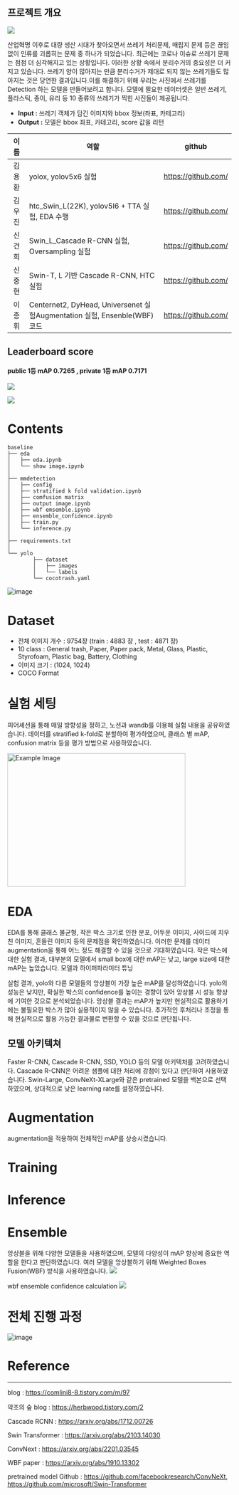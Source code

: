 ## 프로젝트 개요

![](https://lh3.googleusercontent.com/u/0/docs/ADP-6oHbFuIvdku4p_uGDCc6xdpodWjrSPuA5C1x6zDKct1_F_zG0qB85VPj73gAGx3qzjWnoSP5cYcmOZ91bJ1RSGiCCR_m0L5GcN9ENgUvJo6QJho2Bi7RhOkHTph7lYv25BsIPWrPLCPxLayiyNRBQ0LA6Z7afRgQf1r8GiwxtYVa12Dd-mGkll_Logp3h44z5EU2YM0e5wZ4lY68HkK4mIsCXVb_hJLK4g30f3ZK7aWDGX5uEoIyYyDEE6SbdtYpPq8tOluHNoiQ81lELb2HGoDSxInOo35b0itDtFwO3pe2W472KijHCmyjHEIGOsHD58xQaGgKYbvzRiiRi3FCoB6sqwK1-8G7dj44IPAlGvvx4OkKeuVCM1KbOdAzPGofpm7cJJAUj22RemP53ZkVX_a1ielMcWF_9d2ujv7JEkFz6vUL4pymNp9eu-tOy_mHZgO4jWqrBbsLWRUZbUim30RB3wCIIOB_skVIh0rp402P4qpSE_CX5hxAI3fVMBKO-CSs05OkNzz_ibNWV_HxDsr3PF7XRc91K4F-oAfUTjRrFBflmEfcU9znbuIQNPlBGktpcdECQcdE_ZAJ_kgMR5dKb5WpEXOEWSf1KFdWZ0kkNcAfTbvOrN-R0DctPakiwZw5OXputSzL3GTIlaPKy8XJt6CkZtjbrsPfWvSZxFESb1ayXYruXgsEmw4fDZxAEHuYU6bvqmwTpD8YbAPsguuF6BXgL-zI9lVccqJU3EoLCn8QRm3A6H1NONStlI8tImjOSstZB2Vb1ViYuJHbUQAYvo_3eHLuQzATjjhtTZxM56uQYmU6CJnq1OJaSGlw3Nogd19dvxGtQuyp9oQXNDdxlrd8HDqkpajRpWUS-m9_7amRryLemW5al3ITXSztQvS1Oc3U9FqxmMCsGdyvQXo)

산업혁명 이후로 대량 생산 시대가 찾아오면서 쓰레기 처리문제, 매립지 문제 등은 끊임없이 인류를 괴롭히는 문제 중 하나가 되었습니다. 최근에는 코로나 이슈로 쓰레기 문제는 점점 더 심각해지고 있는 상황입니다. 이러한 상황 속에서 분리수거의 중요성은 더 커지고 있습니다. 쓰레기 양이 많아지는 만큼 분리수거가 제대로 되지 않는 쓰레기들도 많아지는 것은 당연한 결과입니다.이를 해결하기 위해 우리는 사진에서 쓰레기를 Detection 하는 모델을 만들어보려고 합니다. 모델에 필요한 데이터셋은 일반 쓰레기, 플라스틱, 종이, 유리 등 10 종류의 쓰레기가 찍힌 사진들이 제공됩니다.

- **Input :** 쓰레기 객체가 담긴 이미지와 bbox 정보(좌표, 카테고리)
- **Output :** 모델은 bbox 좌표, 카테고리, score 값을 리턴

|  이름      | 역할                                                         | github                         |
| :-------: | ------------------------------------------------------------ | ------------------------------ |
|김용환       | yolox, yolov5x6 실험                                         | https://github.com/ |
|김우진       | htc_Swin_L(22K), yolov5l6 + TTA 실험, EDA 수행               | https://github.com/    |
|신건희       | Swin_L_Cascade R-CNN 실험, Oversampling 실험                 | https://github.com/   |
|신중현       | Swin-T, L 기반 Cascade R-CNN, HTC 실험                       | https://github.com/    |
|이종휘       | Centernet2, DyHead, Universenet 실험Augmentation 실험, Ensenble(WBF) 코드 | https://github.com/    |

## Leaderboard score
#### public 1등 mAP 0.7265 , private 1등 mAP 0.7171

![](https://lh3.googleusercontent.com/u/0/docs/ADP-6oEcqXs1vmOCoOUVkeAP-7hTBjmnw1moRZa5xG0oXG7BLnlWaEUksq6J8uW3pMBWQ7OGxwf_VejsClgz9QWQZeyJEbONMojc171wtUXqxGiek3mLh632MRxeVmOxPsYpRJWGwvqobHCeuXq-zpU5uhzK3Y2WxJiH960QmPExQTkmF1Fntbsz9ResBRPRLgQKToAZ434-lk2G57nsbc0SqwBTyxtE_ChrtJGBYIkAYne986orUrYGI8wEHiLya3Xs-zoCvT1A_J_vUmIXYugfjxrQ09XwV6R771uz6-jmN9HGW9Iuxon2c8G9eRBTf7Oms0M-TXIwrttkhQKxqpHfthxyd0OZxPgVTAXFAz92urmvJVB7kq3dz4IFD1THnd_faAv1V31hhfPrk3CffgnH_5g3J1jSZHdQBrDVBECddrwXoMJKy-rw98RyzgN5Lslgkt9G07L0yrNf1X1VJZf3H2W5pLKEbq8akO6latygNx0oq8aC1u2R1ADD8CBRDlMZijniBU7V7eARlAd5-DQQH3YLFQKMTSbrxYGr4h83lCYlv4PxNbnqMAAOBB06rDZDiMzNbTwnrmvYYRptz-opDavQzIOOPlCMVE-lUbefIfS1vybSTonjZHbZpjA6ibErhF-kuzLoFZ2UNdG5Y4E8JEZ8VruPTe9QfFxvYRNtAS5dqx01SjNzJ6tuCk871_SSf4TTxHipkzFgLyqSfXETktySKUEg3oeLk0U-W2_pKWiwKqrk96O8LBHqwR-rTpfc5dTaqLEuhWncYegJ3jHSYOBxSc89iMaU8syGxZSd4EyfzW4iNzVWxE4Ev3eCXkTD2_DKgTUOnQGu_z9dpBtam1ro5Wl-EBui7oMGW0rhdyDfXGFq-h_5rAUGEwM175tbYpUiKIYmFiceauMr1DlFHIA)

![](https://lh3.googleusercontent.com/u/0/docs/ADP-6oEPwMPA9tweHgQFiLv_2oTu_Va49DqzsYyjJZdwBWg6RWP616qIesrV2940C6KN31AxWZxfNWKeX27LF42GyKGkcHcJIVnCA_lyjbt5TJ-jad8pDcTMiU-aPavU0ydpFzOGwQda0sNvutF_kOVZGvcJpHeD7Oj-8W-fu4ZhmWGqieMrFIgm26cpsiDIXr_LbrVvoffdJ25hkjXpRJSiRuI5a4NGoX0HBCKjPOGVps8azHk9HgvMneZPQ6wwhix98IV7ncvm67QoxY-U3TtW4Ln4rHYd90IW14kP_G0VkKi9Me1WENh2X6AaC92Q2650IOrjianjUiUmvQ4wYBBk_0XjhLPxrn2HxpvSCWv655tt8wxP0NrbYKUcg3qVnvh-wU_PihC2CY8CFCiyux_iZWkWR26aijbqCTesKD0k0Sji2U2hxvCFSuWosAD3aq1fA2--MtNAWACzrWhCo4vtGDHwPJmH0NLO0DaJZuxksF4eeCCqVGSOAMV_RSgRzoAhbShHMgWjG2DozGvLGUuFV282Ysj-Fqi5Sm28CHNLu8KKWvgQd_LZAAAjZB3zla8_EapBg3CRfLfqkN_C7JrHpj89VCH-P7ozwMuUcmsFlnp6JpvkOjCxv_-iHMeJQJY5Z-aVmzYfxjKhz5AI2zMKi914b_DHUwyJ0KzL6p037DFF5Lmxi9tmkvHFJAG6EnRy0wjOxCuHVGE8DxWuK47nX21EddrcYgVBF_oUHsWITzepZUk874PJCItTW0bMpS9ldRqhF9Rhr_EGtArXCLzjAsbbBMmcG-2G7mW4a8Mhx8DmKEofx7N6IaV2n23FMkm-6H_tD-dO3qYDP4pzm4DI6fuV3lVUbKneKAwo4slHfqLguZ-0hw5f78hb90nekvIID-RftFvRJgAMd5e04q4CK9A)

# Contents

```
baseline
├── eda
│   ├── eda.ipynb
│   └── show image.ipynb
│   
├── mmdetection
│   ├── config
│   ├── stratified k fold validation.ipynb
│   ├── comfusion matrix
│   ├── output image.ipynb
│   ├── wbf emsemble.ipynb
│   ├── ensemble_confidence.ipynb
│   ├── train.py
│   └── inference.py
│
├── requirements.txt
│
└── yolo
		├── dataset
		│   ├── images
		│   └── labels
		└── cocotrash.yaml
```

![image](https://github.com/boostcampaitech5/level2_objectdetection-cv-14/assets/78690390/f10a587c-f4bf-476a-9d1f-f7b3e90843ea)



# Dataset

- 전체 이미지 개수 : 9754장 (train : 4883 장 , test : 4871 장)
- 10 class : General trash, Paper, Paper pack, Metal, Glass, Plastic, Styrofoam, Plastic bag, Battery, Clothing
- 이미지 크기 : (1024, 1024)
- COCO Format

# 실험 세팅

피어셰션을 통해 매일 방향성을 정하고, 노션과 wandb를 이용해 실험 내용을 공유하였습니다.
데이터를 stratified k-fold로 분할하여 평가하였으며, 클래스 별 mAP, confusion matrix 등을 평가 방법으로 사용하였습니다.

<img src="https://lh3.googleusercontent.com/u/0/docs/ADP-6oG-hJb9xdP_I_IoicHvsrMW4PHn3YBsIqIByBQ-AEmQKSyOKtjQSc7Hs3VZI6r7Ploh7ytq5G1-FCuAL55TYCsKn-b7E442WwMOMU7IYezxiQPZI6SRb0zqbSvNPPKPXkPRF1-1p6vF48n7YSM3eNJfgC1-KQ4kHjUj5BGRork1CQ4wIHVmwuMUMMkahWvP6xUUmYItxEAKcQyJTjAhMYojlGQWq8-9pMk4kEhy0711aMlTjrR5vyEOJAcZQDNg1Q6_VGtlMcuDu6x94xOSYLwarowheV6m0tgbzWo3STlktd9up0qQD_7U9kkDd7sZevzCJNJ3iJ4bR9CG0CA9RHn2ORGfcHuc5kzY8JQP-Ex7nXR8Z0WaQRoogYPoM464zzs3RNyyTjL1NoRORQIrZ1sQpms5XqNBv6wD2jlY1zj68gvjR33K0f0IVBAz_8U5ameEjxKEcrgWsSO_6D_wMYieGglU21VqoFxAWDv4SfJVJo3pCLXF3GteJFfvhvZEDdQ9nvn4hzXFafB1nmuCGkV6-2i9XDWFrV-JPaRfZcrBY1bmtP_H2BzM4kW2uNdrj2cO_bCaA2gXVe6qBQDcuoCFs2pg3zOlqHqWm0fR7kVfHFMVXT8VAHgtInGxbu0Thk1YyKoqlnKi5WvkocoyoXtQ9NKYRfTtDf_pOU1-YzOPE-5f1mJdWzm9Cgg9x1BxH5_aD50ru0oJAf6J7i7zIE3qKnanlh5yUDv5s1o3BWiRA-FnbkYWkxWVlIw3jBKPdMj1OM43kKC2QeT8MRUoVeCMUSE1Q10HdZ_jEDMRpG6iWlIkzD-exHtBXLFlaCktoJkTTnxjKKhpKtdJVXqhHfF3pcJLLUSdWsB3Y7W-aS16IvEDWWDe_SizoxB1JsqPrQqcBw8S260aOiFMgnPaIZU" alt="Example Image" width="400px" height="300px">

# EDA

EDA를 통해 클래스 불균형, 작은 박스 크기로 인한 분포, 어두운 이미지, 사이드에 치우친 이미지, 흔들린 이미지 등의 문제점을 확인하였습니다.
이러한 문제를 데이터 augmentation을 통해 어느 정도 해결할 수 있을 것으로 기대하였습니다.
작은 박스에 대한 실험 결과, 대부분의 모델에서 small box에 대한 mAP는 낮고, large size에 대한 mAP는 높았습니다.
모델과 하이퍼파라미터 튜닝


실험 결과, yolo와 다른 모델들의 앙상블이 가장 높은 mAP를 달성하였습니다.
yolo의 성능은 낮지만, 확실한 박스의 confidence를 높이는 경향이 있어 앙상블 시 성능 향상에 기여한 것으로 분석되었습니다.
앙상블 결과는 mAP가 높지만 현실적으로 활용하기에는 불필요한 박스가 많아 실용적이지 않을 수 있습니다.
추가적인 후처리나 조정을 통해 현실적으로 활용 가능한 결과물로 변환할 수 있을 것으로 판단됩니다.

## 모델 아키텍쳐

Faster R-CNN, Cascade R-CNN, SSD, YOLO 등의 모델 아키텍처를 고려하였습니다.
Cascade R-CNN은 어려운 샘플에 대한 처리에 강점이 있다고 판단하여 사용하였습니다.
Swin-Large, ConvNeXt-XLarge와 같은 pretrained 모델을 백본으로 선택하였으며, 상대적으로 낮은 learning rate를 설정하였습니다.



# Augmentation 

augmentation을 적용하여 전체적인 mAP를 상승시켰습니다.


# Training

# Inference

# Ensemble

앙상블을 위해 다양한 모델들을 사용하였으며, 모델의 다양성이 mAP 향상에 중요한 역할을 한다고 판단하였습니다.
여러 모델을 앙상블하기 위해 Weighted Boxes Fusion(WBF) 방식을 사용하였습니다.
![](https://lh3.googleusercontent.com/u/0/docs/ADP-6oFBVQGnM8N4yemNaiX80qTh-PAZaP_QVqqwqzHBMPrif1Fx-OL228G-sfFcuAtXenZ-CTnc1SZjLSQJplOePT7u96Xs-SzUCFkOx6fSGRtYMNfDmObO7Si5WMAhIbNtbHCPVoznxcxt9nLjdx6vtgyEECydGQSYupunEOuJzotqGeqKknvZ_e3lMLqZgYbflKt6sBiUq5Z3MHXpLOrc02wXjpeY3C7pHc9KVHfckEnZKKnqPz-nvV4cvurlEF2k-h_4a296AOoGbqks8pkwTeBNvX6DqGu15A75frvTdhjnwRxE-WpcM_BFRTRwjWIhDrE-LqZOjX-d3EWMBenB_zW9VBRMw9OiQRjeQmhi6Aqkhwp_UdpJFMEjnpMs2AmITaGmgkUWcXYZrty98aHsSCwHefYjssYfun-M-eBOE2MaS8VLPkuRcKVAPnv5e_rHqq0txdnvcVZAeIMhMaUnClOdDNXQF77PPxzudTH2L40sMRs_-73OX3IT2MuRgJNU0sKFnrKciY828alUYwq1wB2MHqWrYtaSJUGNwMWtK5R1C3LMp_cMRrF_leyaNXQpatqmu3pj7NFsfSGgNfELtSluJn-LOCw9X8URMHS4UACMAeKXrYUYhkxnX76Hz6y-S2DT_QYmfXL33n49wVXLjp_qFlAL2nr4FfBeqNhjyQEk-XBwgCMr4aafmyf2LRaW-rvEmAWBmTTDTI53kZdIAXfMlTIRggypJYgJW2aRiDvusJHo4iKGvot-mf5-FnHm-RTTWjTsPiKxQwgnpSsRDiYjrbU9_BLQqO5w3tA9ttHUROg2J0YW9OT-djDrEYFbW6JifFD1bMd10_Qtd3V6Hrhsx2HQCpv3KZkJ3-iXH20yiQ961lr2gNwJT4Uv-8cJNuJlxERp5rTGCConWC9LrKk)

wbf ensemble confidence calculation
![](https://lh3.googleusercontent.com/u/0/docs/ADP-6oHDHEEnoJnjfKUmQCCjk14R5YbB5oWJmU7981RUIQ2bli_itqYViOwh7BXH7kEr1NlLM2G1x7Bk_g2Ut4hZQjtdDiT-EY-WdbzAwFunyNqi-ggxyK2Tgh9ZS7fDvA9Rz74CpBD4zvmq4k4byJIt7L5dHJt3irSdo1YYtJaeM-4mDBtOumoPKurCVURmn5KqcnNb6i9UlULEKSSFapPAC6VqjVL8PpbPA9b9hc1IeJKwQyw5maqei-jgD0NUxAoJOi3e03zSXIC8OoSlR4kxK5Xz23x2YLVsFNKB6ruTNwedT9lJJzdedBU2n1i845ZJm00Yv11d2vR8Ov56AyNSLvoqN8AhuR7dOs1NbDFWB53xcf8rdCIvowE6_AV6GIILBHMe2T_FiCdy8FLSMPmY6lSaXdOIxFBwVgfUsNP2tpSa_rBr4HZ35Ea7dWvn7EcGtjERT1cKoH1xVimEebA065dHGcWOUQfjLczpoXowKqcTJGGsuGo7u6lvRUdi9g93VSabUavPSDZfbTl_fvphIaemm9QehODRWIlDWrHBkCLD1FBRsmmqgmUqDJxtzqLNmWBKsdVsJv8ITxgkaxyNya0txoMhnsh0kvycoXyXsjyNNjwBBEf73g7aJz2AfS-SnU-h6q48dWBT_5z2IkbOO1xlePhOYjQYYGXTEqMfdq4hrCmBKwJtNy_Prl5yHTm461CA7whYXkFctn4Bl9K33E7DadU8OhforSN6KCncFbc48e_4MlTm-N90hMmI8WOw-mttn4GEab-3CRJ_OBW-T2g7SoFWWk362C4g1jmkzzCGYBBOakAe-y_P8ZVMjsdOImIbftle0XXPIGO9uVdeW7zaFbhBR0A7-mI3wgScB8wYr7gGHGyXdnYQuq9p7CI--580hs2I48Cr34Gsb1tnRVQ)

# 전체 진행 과정
![image](https://github.com/boostcampaitech5/level2_objectdetection-cv-14/assets/78690390/945661ee-80c9-4ce2-9d26-8b9d1c6d6778)

# Reference
---
blog : https://comlini8-8.tistory.com/m/97

약초의 숲 blog : https://herbwood.tistory.com/2

Cascade RCNN : https://arxiv.org/abs/1712.00726

Swin Transformer : https://arxiv.org/abs/2103.14030

ConvNext : https://arxiv.org/abs/2201.03545

WBF paper : https://arxiv.org/abs/1910.13302

pretrained model Github : https://github.com/facebookresearch/ConvNeXt, https://github.com/microsoft/Swin-Transformer 

